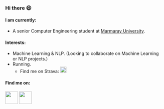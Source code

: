 ### Hi there 😄


#### I am currently: 
- A senior Computer Engineering student at [Marmaray University](https://www.marmara.edu.tr/en). 


#### Interests: 
- Machine Learning & NLP. (Looking to collaborate on Machine Learning or NLP projects.)
- Running. 
  - Find me on Strava: [<img src="https://cdn.worldvectorlogo.com/logos/strava-2.svg" width=20 height="20"/>](https://www.strava.com/athletes/46693929)



#### Find me on: 
[<img src="https://img.icons8.com/color/48/000000/linkedin.png" width="40" height="40"/>](https://www.linkedin.com/in/asimokby/)
[<img src="https://cdn3.iconfinder.com/data/icons/logos-and-brands-adobe/512/189_Kaggle-512.png" width="40" height="40"/>](https://www.kaggle.com/asemokby)

